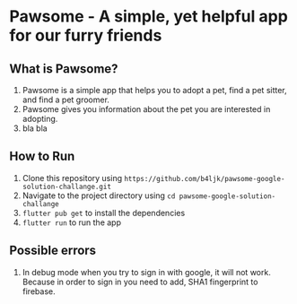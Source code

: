 # Pawsome - A simple, yet helpful app for our furry friends

## What is Pawsome?

1. Pawsome is a simple app that helps you to adopt a pet, find a pet sitter, and find a pet groomer.
2. Pawsome gives you information about the pet you are interested in adopting.
3. bla bla

## How to Run

1. Clone this repository using `https://github.com/b4ljk/pawsome-google-solution-challange.git`
2. Navigate to the project directory using `cd pawsome-google-solution-challange`
3. `flutter pub get` to install the dependencies
4. `flutter run` to run the app

## Possible errors
1. In debug mode when you try to sign in with google, it will not work. Because 
in order to sign in you need to add, SHA1 fingerprint to firebase.
